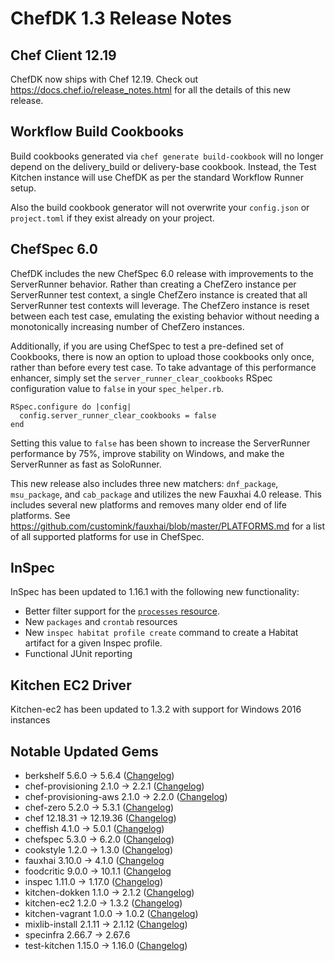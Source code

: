 # ChefDK 1.3 Release Notes

## Chef Client 12.19

ChefDK now ships with Chef 12.19\. Check out <https://docs.chef.io/release_notes.html> for all the details of this new release.

## Workflow Build Cookbooks

Build cookbooks generated via `chef generate build-cookbook` will no longer depend on the delivery_build or delivery-base cookbook. Instead, the Test Kitchen instance will use ChefDK as per the standard Workflow Runner setup.

Also the build cookbook generator will not overwrite your `config.json` or `project.toml` if they exist already on your project.

## ChefSpec 6.0

ChefDK includes the new ChefSpec 6.0 release with improvements to the ServerRunner behavior. Rather than creating a ChefZero instance per ServerRunner test context, a single ChefZero instance is created that all ServerRunner test contexts will leverage. The ChefZero instance is reset between each test case, emulating the existing behavior without needing a monotonically increasing number of ChefZero instances.

Additionally, if you are using ChefSpec to test a pre-defined set of Cookbooks, there is now an option to upload those cookbooks only once, rather than before every test case. To take advantage of this performance enhancer, simply set the `server_runner_clear_cookbooks` RSpec configuration value to `false` in your `spec_helper.rb`.

```
RSpec.configure do |config|
  config.server_runner_clear_cookbooks = false
end
```

Setting this value to `false` has been shown to increase the ServerRunner performance by 75%, improve stability on Windows, and make the ServerRunner as fast as SoloRunner.

This new release also includes three new matchers: `dnf_package`, `msu_package`, and `cab_package` and utilizes the new Fauxhai 4.0 release. This includes several new platforms and removes many older end of life platforms. See <https://github.com/customink/fauxhai/blob/master/PLATFORMS.md> for a list of all supported platforms for use in ChefSpec.

## InSpec

InSpec has been updated to 1.16.1 with the following new functionality:

- Better filter support for the [`processes` resource](http://inspec.io/docs/reference/resources/processes/).
- New `packages` and `crontab` resources
- New `inspec habitat profile create` command to create a Habitat artifact for a given Inspec profile.
- Functional JUnit reporting

## Kitchen EC2 Driver

Kitchen-ec2 has been updated to 1.3.2 with support for Windows 2016 instances

## Notable Updated Gems

- berkshelf 5.6.0 -> 5.6.4 ([Changelog](https://github.com/berkshelf/berkshelf/blob/master/CHANGELOG.md))
- chef-provisioning 2.1.0 -> 2.2.1 ([Changelog](https://github.com/chef/chef-provisioning/blob/master/CHANGELOG.md))
- chef-provisioning-aws 2.1.0 -> 2.2.0 ([Changelog](https://github.com/chef/chef-provisioning-aws/blob/master/CHANGELOG.md))
- chef-zero 5.2.0 -> 5.3.1 ([Changelog](https://github.com/chef/chef-zero/blob/master/CHANGELOG.md))
- chef 12.18.31 -> 12.19.36 ([Changelog](https://github.com/chef/chef/blob/master/CHANGELOG.md))
- cheffish 4.1.0 -> 5.0.1 ([Changelog](https://github.com/chef/cheffish/blob/master/CHANGELOG.md))
- chefspec 5.3.0 -> 6.2.0 ([Changelog](https://github.com/sethvargo/chefspec/blob/master/CHANGELOG.md))
- cookstyle 1.2.0 -> 1.3.0 ([Changelog](https://github.com/chef/cookstyle/blob/master/CHANGELOG.md))
- fauxhai 3.10.0 -> 4.1.0 ([Changelog](https://github.com/customink/fauxhai/blob/master/CHANGELOG.md)
- foodcritic 9.0.0 -> 10.1.1 ([Changelog](https://github.com/acrmp/foodcritic/blob/master/CHANGELOG.md)
- inspec 1.11.0 -> 1.17.0 ([Changelog](https://github.com/chef/inspec/blob/master/CHANGELOG.md))
- kitchen-dokken 1.1.0 -> 2.1.2 ([Changelog](https://github.com/someara/kitchen-dokken/blob/master/CHANGELOG.md))
- kitchen-ec2 1.2.0 -> 1.3.2 ([Changelog](https://github.com/test-kitchen/kitchen-ec2/blob/master/CHANGELOG.md))
- kitchen-vagrant 1.0.0 -> 1.0.2 ([Changelog](https://github.com/test-kitchen/kitchen-vagrant/blob/master/CHANGELOG.md))
- mixlib-install 2.1.11 -> 2.1.12 ([Changelog](https://github.com/chef/mixlib-install/blob/master/CHANGELOG.md))
- specinfra 2.66.7 -> 2.67.6
- test-kitchen 1.15.0 -> 1.16.0 ([Changelog](https://github.com/test-kitchen/test-kitchen/blob/master/CHANGELOG.md))
